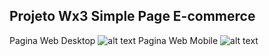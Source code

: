 ## Projeto Wx3 Simple Page E-commerce

Pagina Web Desktop
![alt text](https://www.site-shot.com/cached_image/tPhNKKX0EeuWSQJCrBEAAg)
Pagina Web Mobile
![alt text](https://www.site-shot.com/cached_image/knpeyqX1EeujdgJCrBEAAg)
